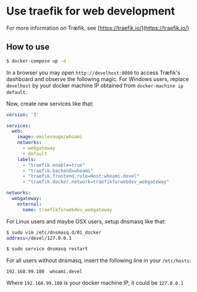 # Use traefik for web development

For more information on Træfik, see [https://traefik.io/](https://traefik.io/)

## How to use

```bash
$ docker-compose up -d
```

In a browser you may open `http://develhost:8080` to access Træfik's dashboard and observe the following magic. For Windows users, replace `develhost` by your docker machine IP obtained from `docker-machine ip default`.

Now, create new services like that:

```yaml
version: '3'

services:
  web:
    image: emilevauge/whoami
    networks:
      - webgateway
      - default
    labels:
      - "traefik.enable=true"
      - "traefik.backend=whoami"
      - "traefik.frontend.rule=Host:whoami.devel"
      - "traefik.docker.network=traefikforwebdev_webgateway"

networks:
  webgateway:
    external:
      name: traefikforwebdev_webgateway
```

For Linux users and maybe OSX users, setup dnsmasq like that:
```bash
$ sudo vim /etc/dnsmasq.d/01_docker
address=/devel/127.0.0.1

$ sudo service dnsmasq restart
``` 

For all users without dnsmasq, insert the following line in your `/etc/hosts`:
```
192.168.99.100  whoami.devel
```
Where `192.168.99.100` is your docker machine IP, it could be `127.0.0.1`
